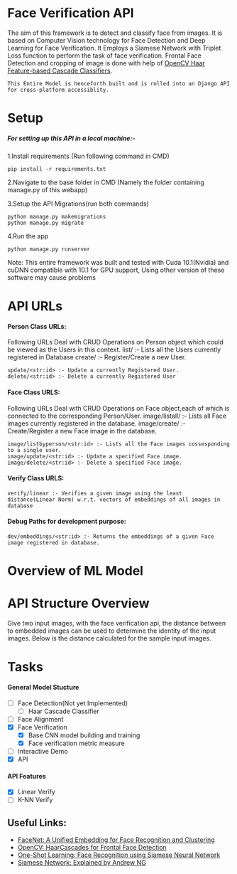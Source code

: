 # Face Verification API

  The aim of this framework is to detect and classify face from images. It is based on Computer Vision technology for Face Detection and Deep Learning for Face Verification. It Employs a Siamese Network with Triplet Loss function to perform the task of face verification. Frontal Face Detection and cropping of image is done with help of [OpenCV Haar Feature-based Cascade Classifiers](https://docs.opencv.org/3.3.0/d7/d8b/tutorial_py_face_detection.html). 
    
    This Entire Model is henceforth built and is rolled into an Django API for cross-platform accessiblity. 

# Setup
##### For setting up this API in a local machine:-

1.Install requirements (Run following command in CMD)

```
pip install -r requirements.txt
```

2.Navigate to the base folder in CMD (Namely the folder containing manage.py of this webapp)

3.Setup the API Migrations(run both commands)

```
python manage.py makemigrations
python manage.py migrate
```
4.Run the app

```
python manage.py runserver
```

Note: This entire framework was built and tested with Cuda 10.1(Nvidia) and cuDNN compatible with 10.1 for GPU support,
Using other version of these software may cause problems

# API URLs
#### Person Class URLs:
Following URLs Deal with CRUD Operations on Person object which could be viewed as the Users in this context. 
    list/ :- Lists all the Users currently registered in Database
    create/ :- Register/Create a new User.
    
    update/<str:id> :- Update a currently Registered User.
    delete/<str:id> :- Delete a currently Registered User

#### Face Class URLS:
Following URLs Deal with CRUD Operations on Face object,each of which is connected to the corresponding Person/User.
    image/listall/ :- Lists all Face images currently registered in the database.
    image/create/ :- Create/Register a new Face image in the database.

    image/listbyperson/<str:id> :- Lists all the Face images cossesponding to a single user.
    image/update/<str:id> :- Update a specified Face image.
    image/delete/<str:id> :- Delete a specified Face image.

#### Verify Class URLS:
    verify/linear :- Verifies a given image using the least distance(Linear Norm) w.r.t. vectors of embeddings of all images in database 

#### Debug Paths for development purpose:
    dev/embeddings/<str:id> :- Returns the embeddings of a given Face image registered in database.

# Overview of ML Model


# API Structure Overview
  Give two input images, with the face verification api, the distance between to embedded images can be used to determine the identity of the input images. Below is the distance calculated for the sample input images.
  
# Tasks
#### General Model Stucture
+ [ ] Face Detection(Not yet Implemented)
    - [ ] Haar Cascade Classifier
+ [ ] Face Alignment
+ [x] Face Verification
    - [x] Base CNN model building and training
    - [x] Face verification metric measure
+ [ ] Interactive Demo
+ [x] API

#### API Features
+ [x] Linear Verify
+ [ ] K-NN Verify

## Useful Links:
* [FaceNet: A Unified Embedding for Face Recognition and Clustering](https://arxiv.org/abs/1503.03832)
* [OpenCV: HaarCascades for Frontal Face Detection](https://docs.opencv.org/3.3.0/d7/d8b/tutorial_py_face_detection.html)
* [One-Shot Learning: Face Recognition using Siamese Neural Network](https://towardsdatascience.com/one-shot-learning-face-recognition-using-siamese-neural-network-a13dcf739e)
* [Siamese Network: Explained by Andrew NG](https://www.coursera.org/lecture/convolutional-neural-networks/siamese-network-bjhmj)

